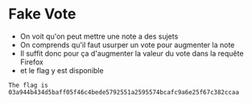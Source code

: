 # Fake Vote

- On voit qu'on peut mettre une note a des sujets
- On comprends qu'il faut usurper un vote pour augmenter la note
- Il suffit donc pour ça d'augmenter la valeur du vote dans la requête Firefox
- et le flag y est disponible
```
The flag is 03a944b434d5baff05f46c4bede5792551a2595574bcafc9a6e25f67c382ccaa
```